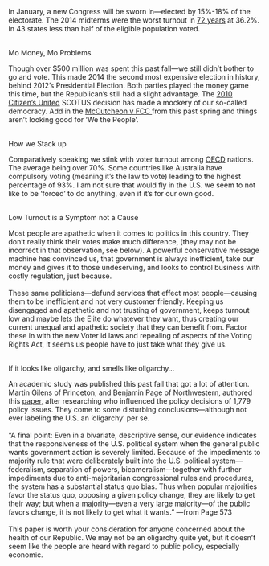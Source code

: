 <p>In January, a new Congress will be sworn in—elected by 15%-18% of the electorate. The 2014 midterms were the worst turnout in <a href="http://www.nytimes.com/2014/11/12/opinion/the-worst-voter-turnout-in-72-years.html?_r=0 " target="_blank" class="article-link">72 years</a> at 36.2%. In 43 states less than half of the eligible population voted. 
<br/>
<br/>
<p class="section-headline">Mo Money, Mo Problems</p>
Though over $500 million was spent this past fall—we still didn’t bother to go and vote. This made 2014 the second most expensive election in history, behind 2012’s Presidential Election. Both parties played the money game this time, but the Republican’s still had a slight advantage. The <a href="http://en.wikipedia.org/wiki/Citizens_United_v._Federal_Election_Commission" target="_blank" class="article-link">2010 Citizen’s United</a> SCOTUS decision has made a mockery of our so-called democracy. Add in the <a href=" http://en.wikipedia.org/wiki/McCutcheon_v._Federal_Election_Commission" target="_blank" class="article-link">McCutcheon v FCC </a> from this past spring and things aren’t looking good for ‘We the People’. 
<br/>
<br/>
<p class="section-headline">How we Stack up</p>
Comparatively speaking we stink with voter turnout among <a href=" http://www.oecdbetterlifeindex.org/topics/civic-engagement/ " target="_blank" class="article-link">OECD</a> nations. The average being over 70%. Some countries like Australia have compulsory voting (meaning it’s the law to vote) leading to the highest percentage of 93%. I am not sure that would fly in the U.S. we seem to not like to be ‘forced’ to do anything, even if it’s for our own good. 
<br/>
<br/>
<p class="section-headline">Low Turnout is a Symptom not a Cause</p>
Most people are apathetic when it comes to politics in this country. They don’t really think their votes make much difference, (they may not be incorrect in that observation, see below). A powerful conservative message machine has convinced us, that government is always inefficient, take our money and gives it to those undeserving, and looks to control business with costly regulation, just because. 
<br/>
<br/>
These same politicians—defund services that effect most people—causing them to be inefficient and not very customer friendly. Keeping us disengaged and apathetic and not trusting of government, keeps turnout low and maybe lets the Elite do whatever they want, thus creating our current unequal and apathetic society that they can benefit from. Factor these in with the new Voter id laws and repealing of aspects of the Voting Rights Act, it seems us people have to just take what they give us.
<br/>
<br/>
<p class="section-headline">If it looks like oligarchy, and smells like oligarchy…</p> An academic study was published this past fall that got a lot of attention. Martin Gilens of Princeton, and Benjamin Page of Northwestern, authored this <a href=" http://scholar.princeton.edu/sites/default/files/mgilens/files/gilens_and_page_2014_-testing_theories_of_american_politics.doc.pdf" target="_blank" class="article-link">paper,</a> after researching who influenced the policy decisions of 1,779 policy issues. They come to some disturbing conclusions—although not ever labeling the U.S. an ‘oligarchy’ per se.   
<br/>
<br/>“A final point: Even in a bivariate, descriptive sense, our evidence indicates that the responsiveness of the U.S. political system when the general public wants government action is severely limited. Because of the impediments to majority rule that were deliberately built into the U.S. political system—federalism, separation of powers, bicameralism—together with further impediments due to anti-majoritarian congressional rules and procedures, the system has a substantial status quo bias. Thus when popular majorities favor the status quo, opposing a given policy change, they are likely to get their way; but when a majority—even a very large majority—of the public favors change, it is not likely to get what it wants.” —from Page 573
<br/>
<br/>
This paper is worth your consideration for anyone concerned about the health of our Republic.  We may not be an oligarchy quite yet, but it doesn’t seem like the people are heard with regard to public policy, especially economic.

